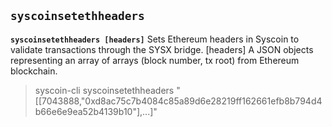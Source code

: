 ## **`syscoinsetethheaders`**

**`syscoinsetethheaders [headers]`**
Sets Ethereum headers in Syscoin to validate transactions through the SYSX bridge.
[headers]         A JSON objects representing an array of arrays (block number, tx root) from Ethereum blockchain.
> syscoin-cli syscoinsetethheaders "[[7043888,\"0xd8ac75c7b4084c85a89d6e28219ff162661efb8b794d4b66e6e9ea52b4139b10\"],...]"
